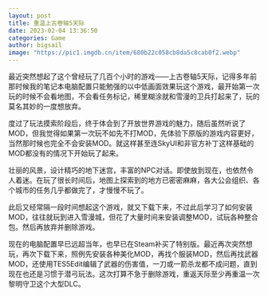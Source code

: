 ```yaml
---
layout: post
title: 重温上古卷轴5天际
date: 2023-02-04 13:36:50
categories: Game
author: bigsail
image: "https://pic1.imgdb.cn/item/680b22c058cb8da5c8cab0f2.webp"
---
```


最近突然想起了这个曾经玩了几百个小时的游戏——上古卷轴5天际，记得多年前那时候我的笔记本电脑配置只能勉强的以中低画面效果玩这个游戏，最开始第一次玩的时候不会看地图，不会看任务标记，稀里糊涂就和雪漫的卫兵打起来了，玩的莫名其妙的一度想放弃。

度过了玩法摸索阶段后，终于体会到了开放世界游戏的魅力，随后虽然听说了MOD，但我觉得如果第一次玩不如先不打MOD，先体验下原版的游戏内容更好，当然那时候也完全不会安装MOD。就这样甚至连SkyUI和非官方补丁这样基础的MOD都没有的情况下开始玩了起来。

壮丽的风景，设计精巧的地下迷宫，丰富的NPC对话。即使放到现在，也依然令人着迷。在玩了很长时间后，地图上探索到的地方已密密麻麻，各大公会组织、各个城市的任务几乎都做完了，才慢慢不玩了。

此后又经常隔一段时间想起这个游戏，就又下载下来，不过此后学习了如何安装MOD，往往就玩到进入雪漫城，但花了大量时间来安装调整MOD，试玩各种整合包。然后再放弃并删除游戏。

<!--![](https://ucarecdn.com/ccd3004f-dbc0-4556-ba86-3a77dd27be68/2401.webp)-->
<!--![2401.jpg](https://img.warn.im/v2/wV9CZp0.jpeg)-->

现在的电脑配置早已远超当年，也早已在Steam补买了特别版。最近再次突然想玩，再次下载下来，照例先安装各种美化MOD，再找个服装MOD，然后再找武器MOD，还使用TES5Edit编辑了武器的伤害值，一刀或一箭杀龙都不成问题，直到现在也还是习惯于潜弓玩法。这次打算不急于删除游戏，重返天际至少再重温一次黎明守卫这个大型DLC。
